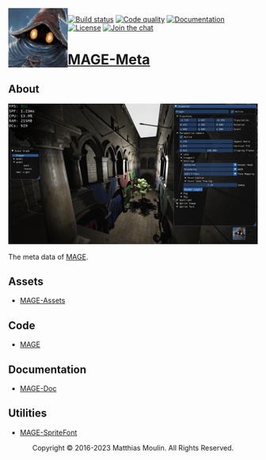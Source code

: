 <img align="left" src="https://github.com/matt77hias/MAGE-Meta/blob/master/res/MAGE.png" width="120px"/>

[![Build status][actions-svg]][actions] [![Code quality][codacy-svg]][codacy] [![Documentation][documentation-svg]][documentation] [![License][license-svg]][license] [![Join the chat][gitter-svg]][gitter]

[actions-svg]:       https://github.com/matt77hias/MAGE/workflows/Contribution/badge.svg?branch=master
[codacy-svg]:        https://api.codacy.com/project/badge/Grade/9d2719c91eb445fd916fd07bdeff098d
[documentation-svg]: https://img.shields.io/badge/docs-doxygen-blue.svg
[license-svg]:       https://img.shields.io/badge/license-GPL%203.0-blue.svg
[gitter-svg]:        https://badges.gitter.im/mage_dev/community.svg

[actions]:           https://github.com/matt77hias/MAGE/actions?query=workflow%3AContribution
[codacy]:            https://www.codacy.com/app/matt77hias/MAGE?utm_source=github.com&amp;utm_medium=referral&amp;utm_content=matt77hias/MAGE&amp;utm_campaign=Badge_Grade
[documentation]:     https://matt77hias.github.io/MAGE-Doc
[license]:           https://raw.githubusercontent.com/matt77hias/MAGE/master/LICENSE.txt
[gitter]:            https://gitter.im/mage_dev/community

# [MAGE-Meta](https://matt77hias.github.io/MAGE-Meta/)

## About
<p align="center"><img src="https://github.com/matt77hias/MAGE-Meta/blob/master/res/Example.png"></p>

The meta data of [MAGE](https://github.com/matt77hias/MAGE).

## Assets
* [MAGE-Assets](https://github.com/matt77hias/MAGE-Assets)

## Code
* [MAGE](https://github.com/matt77hias/MAGE)

## Documentation
* [MAGE-Doc](https://github.com/matt77hias/MAGE-Doc)

## Utilities
* [MAGE-SpriteFont](https://github.com/matt77hias/MAGE-SpriteFont)

<p align="center">Copyright © 2016-2023 Matthias Moulin. All Rights Reserved.</p>
